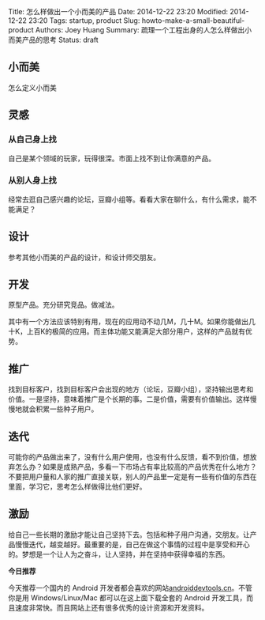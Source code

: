 Title: 怎么样做出一个小而美的产品
Date: 2014-12-22 23:20
Modified: 2014-12-22 23:20
Tags: startup, product
Slug: howto-make-a-small-beautiful-product
Authors: Joey Huang
Summary: 疏理一个工程出身的人怎么样做出小而美产品的思考
Status: draft

## 小而美

怎么定义小而美

## 灵感

### 从自己身上找

自己是某个领域的玩家，玩得很深。市面上找不到让你满意的产品。

### 从别人身上找

经常去逛自己感兴趣的论坛，豆瓣小组等。看看大家在聊什么，有什么需求，能不能满足？

## 设计

参考其他小而美的产品的设计，和设计师交朋友。

## 开发

原型产品。充分研究竞品。做减法。

其中有一个方法应该特别有用，现在的应用动不动几M，几十M。如果你能做出几十K，上百K的极简的应用。而主体功能又能满足大部分用户，这样的产品就有优势。

## 推广

找到目标客户，找到目标客户会出现的地方（论坛，豆瓣小组），坚持输出思考和价值。一是坚持，意味着推广是个长期的事。二是价值，需要有价值输出。这样慢慢地就会积累一些种子用户。

## 迭代

可能你的产品做出来了，没有什么用户使用，也没有什么反馈，看不到价值，想放弃怎么办？如果是成熟产品，多看一下市场占有率比较高的产品优秀在什么地方？不要把用户量和人家的推广直接关联，别人的产品里一定是有一些有价值的东西在里面，学习它，思考怎么样做得比他们更好。

## 激励

给自己一些长期的激励才能让自己坚持下去。包括和种子用户沟通，交朋友。让产品慢慢迭代，越变越好。最重要的是，自己在做这个事情的过程中是享受和开心的。梦想是一个让人为之奋斗，让人坚持，并在坚持中获得幸福的东西。

**今日推荐**

今天推荐一个国内的 Android 开发者都会喜欢的网站[androiddevtools.cn][1]。不管你是用 Windows/Linux/Mac 都可以在这上面下载全套的 Android 开发工具，而且速度非常快。而且网站上还有很多优秀的设计资源和开发资料。


[1]: http://www.androiddevtools.cn

